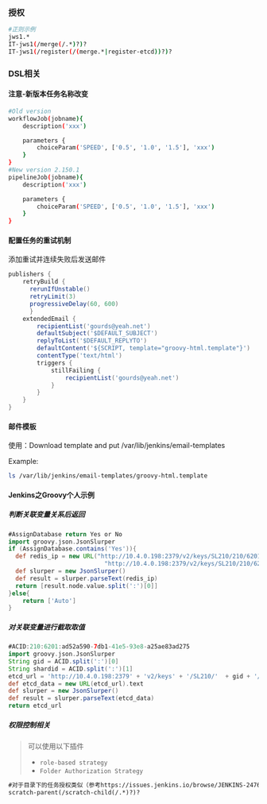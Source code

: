 ### 授权
```bash
#正则示例
jws1.*
IT-jws1(/merge(/.*)?)?
IT-jws1(/register(/(merge.*|register-etcd))?)?
```
###
### DSL相关
#### 注意-新版本任务名称改变
```bash
#Old version
workflowJob(jobname){
    description('xxx')

    parameters {
        choiceParam('SPEED', ['0.5', '1.0', '1.5'], 'xxx')
    }
}
#New version 2.150.1
pipelineJob(jobname){
    description('xxx')

    parameters {
        choiceParam('SPEED', ['0.5', '1.0', '1.5'], 'xxx')
    }
}
```

#### 配置任务的重试机制
添加重试并连续失败后发送邮件
```groovy
publishers {
    retryBuild {
      rerunIfUnstable()
      retryLimit(3)
      progressiveDelay(60, 600)
      }
    extendedEmail {
        recipientList('gourds@yeah.net')
        defaultSubject('$DEFAULT_SUBJECT')
        replyToList('$DEFAULT_REPLYTO')
        defaultContent('${SCRIPT, template="groovy-html.template"}')
        contentType('text/html')
        triggers {
            stillFailing {
                recipientList('gourds@yeah.net')
            }
        }
    }
}
```

#### 邮件模板

使用：Download template and put /var/lib/jenkins/email-templates

Example:
```bash
ls /var/lib/jenkins/email-templates/groovy-html.template
```

#### Jenkins之Groovy个人示例
##### 判断关联变量关系后返回
```groovy
#AssignDatabase return Yes or No
import groovy.json.JsonSlurper
if (AssignDatabase.contains('Yes')){
  def redis_ip = new URL("http://10.4.0.198:2379/v2/keys/SL210/210/6201/gm/redis").text
                           "http://10.4.0.198:2379/v2/keys/SL210/210/6201/gm/redis"
  def slurper = new JsonSlurper()
  def result = slurper.parseText(redis_ip)
  return [result.node.value.split(':')[0]]
}else{
    return ['Auto']
}
```
##### 对关联变量进行截取取值
```groovy
#ACID:210:6201:ad52a590-7db1-41e5-93e8-a25ae83ad275
import groovy.json.JsonSlurper
String gid = ACID.split(':')[0]
String shardid = ACID.split(':')[1]
etcd_url = 'http://10.4.0.198:2379' + 'v2/keys' + '/SL210/'  + gid + '/' + shardid + '/gm/redis'
def etcd_data = new URL(etcd_url).text
def slurper = new JsonSlurper()
def result = slurper.parseText(etcd_data)
return etcd_url
```
##### 权限控制相关
> 可以使用以下插件
> - `role-based strategy` 
> -  `Folder Authorization Strategy` 

```xml
#对于目录下的任务授权类似（参考https://issues.jenkins.io/browse/JENKINS-24767）或直接使用Folder这个插件
scratch-parent(/scratch-child(/.*)?)?
```
